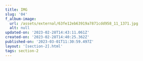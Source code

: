 ```yaml
---
title: IMG
slug: '04'
f_album-image:
  url: /assets/external/63fe12eb63919a7871cdd958_11_1371.jpg
  alt: null
updated-on: '2023-02-28T14:43:11.061Z'
created-on: '2023-02-28T14:40:25.362Z'
published-on: '2023-03-01T11:30:59.497Z'
layout: '[section-2].html'
tags: section-2
---
```



